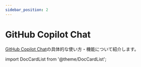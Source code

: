 ```yaml
---
sidebar_position: 2
---
```


# GitHub Copilot Chat

[GitHub Copilot Chat](https://marketplace.visualstudio.com/items?itemName=GitHub.copilot-chat)の具体的な使い方・機能について紹介します。

import DocCardList from '@theme/DocCardList';

<DocCardList />
